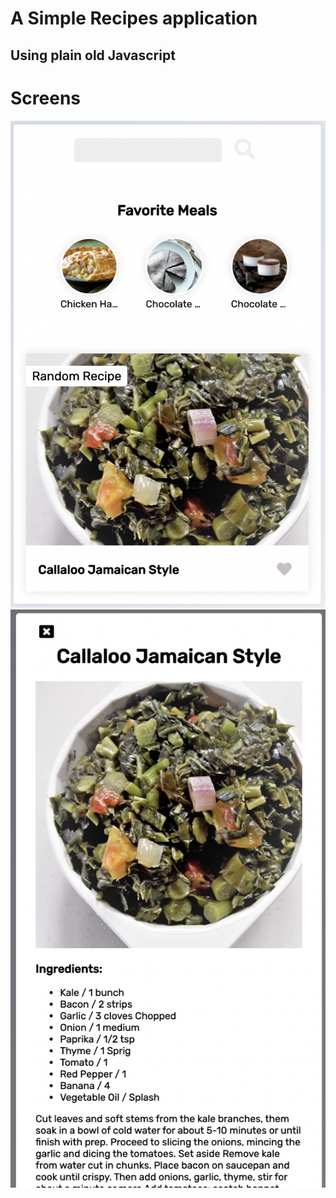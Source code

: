 # A Simple Recipes application
## Using plain old Javascript

# Screens
![Screen1](screen1.png)
![Screen2](screen2.png)
